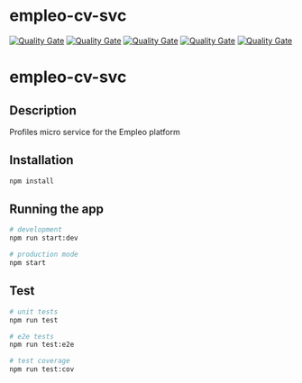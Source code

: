 # empleo-cv-svc

[![Quality Gate](https://sonar.univ.corp/api/badges/gate?key=empleo-cv-svc)](https://sonar.univ.corp/dashboard/index/empleo-cv-svc) [![Quality Gate](https://sonar.univ.corp/api/badges/measure?key=empleo-profile-svc&metric=coverage)](https://sonar.univ.corp/dashboard/index/empleo-profile-svc) [![Quality Gate](https://sonar.univ.corp/api/badges/measure?key=empleo-profile-svc&metric=bugs)](https://sonar.univ.corp/dashboard/index/empleo-profile-svc) [![Quality Gate](https://sonar.univ.corp/api/badges/measure?key=empleo-profile-svc&metric=vulnerabilities)](https://sonar.univ.corp/dashboard/index/empleo-profile-svc) [![Quality Gate](https://sonar.univ.corp/api/badges/measure?key=empleo-profile-svc&metric=code_smells)](https://sonar.univ.corp/dashboard/index/empleo-profile-svc)

# empleo-cv-svc

## Description

Profiles micro service for the Empleo platform

## Installation

```bash
npm install
```

## Running the app

```bash
# development
npm run start:dev

# production mode
npm start
```

## Test

```bash
# unit tests
npm run test

# e2e tests
npm run test:e2e

# test coverage
npm run test:cov
```
